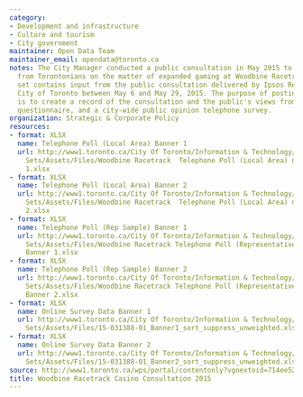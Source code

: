 ```yaml
---
category:
- Development and infrastructure
- Culture and tourism
- City government
maintainer: Open Data Team
maintainer_email: opendata@toronto.ca
notes: The City Manager conducted a public consultation in May 2015 to seek input
  from Torontonians on the matter of expanded gaming at Woodbine Racetrack. This data
  set contains input from the public consultation delivered by Ipsos Reid for the
  City of Toronto between May 6 and May 29, 2015. The purpose of posting this dataset
  is to create a record of the consultation and the public's views from an online
  questionnaire, and a city-wide public opinion telephone survey.
organization: Strategic & Corporate Policy
resources:
- format: XLSX
  name: Telephone Poll (Local Area) Banner 1
  url: http://www1.toronto.ca/City Of Toronto/Information & Technology/Open Data/Data
    Sets/Assets/Files/Woodbine Racetrack  Telephone Poll (Local Area) n=200 Banner
    1.xlsx
- format: XLSX
  name: Telephone Poll (Local Area) Banner 2
  url: http://www1.toronto.ca/City Of Toronto/Information & Technology/Open Data/Data
    Sets/Assets/Files/Woodbine Racetrack  Telephone Poll (Local Area) n=200 Banner
    2.xlsx
- format: XLSX
  name: Telephone Poll (Rep Sample) Banner 1
  url: http://www1.toronto.ca/City Of Toronto/Information & Technology/Open Data/Data
    Sets/Assets/Files/Woodbine Racetrack Telephone Poll (Representative Sample) n=701
    Banner 1.xlsx
- format: XLSX
  name: Telephone Poll (Rep Sample) Banner 2
  url: http://www1.toronto.ca/City Of Toronto/Information & Technology/Open Data/Data
    Sets/Assets/Files/Woodbine Racetrack Telephone Poll (Representative Sample) n=701
    Banner 2.xlsx
- format: XLSX
  name: Online Survey Data Banner 1
  url: http://www1.toronto.ca/City Of Toronto/Information & Technology/Open Data/Data
    Sets/Assets/Files/15-031388-01_Banner1_sort_suppress_unweighted.xlsx
- format: XLSX
  name: Online Survey Data Banner 2
  url: http://www1.toronto.ca/City Of Toronto/Information & Technology/Open Data/Data
    Sets/Assets/Files/15-031388-01_Banner2_sort_suppress_unweighted.xlsx
source: http://www1.toronto.ca/wps/portal/contentonly?vgnextoid=714ee52516c4f410VgnVCM10000071d60f89RCRD&vgnextchannel=1a66e03bb8d1e310VgnVCM10000071d60f89RCRD
title: Woodbine Racetrack Casino Consultation 2015
---
```

